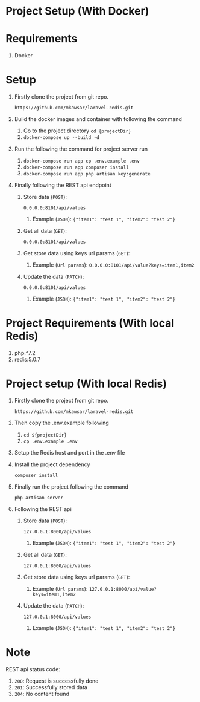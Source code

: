 # Project Setup (With Docker)

# Requirements
1. Docker

# Setup
1. Firstly clone the project from git repo.
    
    `https://github.com/mkawsar/laravel-redis.git`
2. Build the docker images and container with following the command
    1. Go to the project directory `cd {projectDir}`
    2. `docker-compose up --build -d`
3. Run the following the command for project server run
    1. `docker-compose run app cp .env.example .env`
    2. `docker-compose run app composer install`
    3. `docker-compose run app php artisan key:generate`
4. Finally following the REST api endpoint
    1. Store data (`POST`): 
        
        `0.0.0.0:8101/api/values`
    
        1. Example (`JSON`): `{"item1": "test 1", "item2": "test 2"}`
    2. Get all data (`GET`): 
        
        `0.0.0.0:8101/api/values`
    3. Get store data using keys url params (`GET`): 
    
        1. Example (`Url params`): `0.0.0.0:8101/api/value?keys=item1,item2`
    4. Update the data (`PATCH`): 
        
        `0.0.0.0:8101/api/values`
        1. Example (`JSON`): `{"item1": "test 1", "item2": "test 2"}`

# Project Requirements (With local Redis)

1. php:^7.2
2. redis:5.0.7

# Project setup (With local Redis)

1. Firstly clone the project from git repo.
    
    `https://github.com/mkawsar/laravel-redis.git`

2. Then copy the .env.example following
    1. `cd ${projectDir}`
    2. `cp .env.example .env`
3. Setup the Redis host and port in the .env file
4. Install the project dependency
    
    `composer install`
5. Finally run the project following the command

    `php artisan server`
6. Following the REST api
    1. Store data (`POST`): 
            
         `127.0.0.1:8000/api/values`
        
          1. Example (`JSON`): `{"item1": "test 1", "item2": "test 2"}`
    2. Get all data (`GET`): 
            
        `127.0.0.1:8000/api/values`
    3. Get store data using keys url params (`GET`): 
        
        1. Example (`Url params`): `127.0.0.1:8000/api/value?keys=item1,item2`
    4. Update the data (`PATCH`): 
            
        `127.0.0.1:8000/api/values`
        1. Example (`JSON`): `{"item1": "test 1", "item2": "test 2"}`
    
# Note

REST api status code:
1. `200`: Request is successfully done
2. `201`: Successfully stored data
3. `204`: No content found
